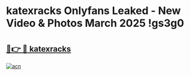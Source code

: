 # katexracks Onlyfans Leaked - New Video & Photos March 2025 !gs3g0

# <h2><a href="https://8acxg0.iuczelnia.edu.pl?title=katexracks&ref=gs3g0">🔗👉 🔴 katexracks</a></h2>

[![acn](https://github.com/user-attachments/assets/0f9c940e-d8b0-45ae-aac7-cd30a18b3e1c)](https://8acxg0.iuczelnia.edu.pl?title=katexracks&ref=gs3g0)

